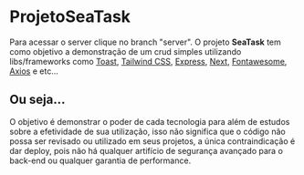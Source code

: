 # ProjetoSeaTask
Para acessar o server clique no branch "server".
O projeto **SeaTask** tem como objetivo a demonstração de um crud simples utilizando libs/frameworks como [Toast](https://www.npmjs.com/package/react-toastify),
[Tailwind CSS](https://tailwindcss.com/), [Express](https://expressjs.com/pt-br/), [Next](https://nextjs.org/), [Fontawesome](https://fontawesome.com/v5.15/how-to-use/on-the-web/using-with/react),
[Axios](https://axios-http.com/docs/intro) e etc...

## Ou seja...
O objetivo é demonstrar o poder de cada tecnologia para além de estudos sobre a efetividade de sua utilização, isso não significa que o código não possa ser revisado ou utilizado em seus projetos, a única contraindicação é dar deploy, pois não há qualquer artifício de segurança avançado para o back-end ou qualquer garantia de performance.
